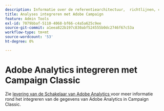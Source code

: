 ```yaml
---
description: Informatie over de referentiearchitectuur, ​ richtlijnen, configuratiestappen en tests die implementatiespecialisten moeten volgen bij de integratie van Adobe Analytics met Adobe Campaign.
title: Analyses integreren met Adobe Campaign
feature: Admin Tools
exl-id: 7079bbaf-5110-4068-bf66-c4a5a625c9ee
source-git-commit: a1eea822b197c830abf524555b0dc2746f67c53a
workflow-type: tm+mt
source-wordcount: '53'
ht-degree: 0%

---
```


# Adobe Analytics integreren met Campaign Classic

Zie [ levering van de Schakelaar van Adobe Analytics ](https://experienceleague.adobe.com/nl/docs/campaign-classic/using/integrating-with-adobe-experience-cloud/analytics-connector/adobe-analytics-provisioning) voor meer informatie rond het integreren van de gegevens van Adobe Analytics in Campaign Classic.
